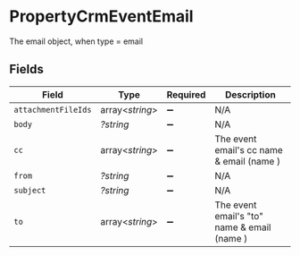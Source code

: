 # PropertyCrmEventEmail

The email object, when type = email


## Fields

| Field                                       | Type                                        | Required                                    | Description                                 |
| ------------------------------------------- | ------------------------------------------- | ------------------------------------------- | ------------------------------------------- |
| `attachmentFileIds`                         | array<*string*>                             | :heavy_minus_sign:                          | N/A                                         |
| `body`                                      | *?string*                                   | :heavy_minus_sign:                          | N/A                                         |
| `cc`                                        | array<*string*>                             | :heavy_minus_sign:                          | The event email's cc name & email (name )   |
| `from`                                      | *?string*                                   | :heavy_minus_sign:                          | N/A                                         |
| `subject`                                   | *?string*                                   | :heavy_minus_sign:                          | N/A                                         |
| `to`                                        | array<*string*>                             | :heavy_minus_sign:                          | The event email's "to" name & email (name ) |